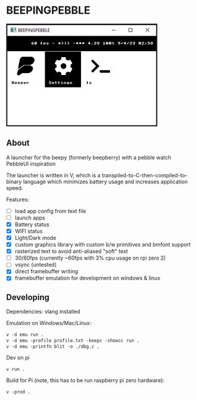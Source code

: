 # BEEPINGPEBBLE

![Screenshot](doc/image.png)

## About

A launcher for the beepy (formerly beepberry) with a pebble watch PebbleUI inspiration

The launcher is written in V, which is a transpiled-to-C-then-compiled-to-binary language which minimizes battery usage and increases application speed.

Features:

- [ ] load app config from text file
- [ ] launch apps
- [x] Battery status
- [x] WIFI status
- [x] Light/Dark mode
- [x] custom graphics library with custom b/w primitives and bmfont support
- [x] rasterized text to avoid anti-aliased "soft" text
- [ ] 30/60fps (currently ~60fps with 3% cpu usage on rpi zero 2)
- [ ] vsync (untested)
- [x] direct framebuffer writing
- [x] framebuffer emulation for development on windows & linux

## Developing

Dependencies: vlang installed

Emulation on Windows/Mac/Linux:

```
v -d emu run .
v -d emu -profile profile.txt -keepc -showcc run .
v -d emu -printfn blit -o ./dbg.c .
```

Dev on pi

```
v run .
```

Build for Pi (note, this has to be run raspberry pi zero hardware):

```
v -prod .
```

